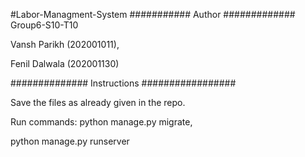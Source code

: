 #Labor-Managment-System
########### Author ############# Group6-S10-T10

Vansh Parikh (202001011),

Fenil Dalwala (202001130)

############## Instructions #################

Save the files as already given in the repo.

Run commands: python manage.py migrate,

python manage.py runserver

